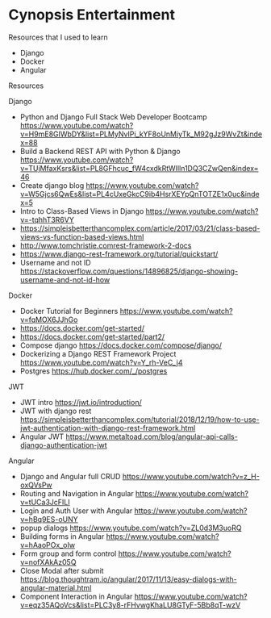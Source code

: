 # Cynopsis Entertainment

Resources that I used to learn
- Django
- Docker
- Angular

Resources

Django

- Python and Django Full Stack Web Developer Bootcamp https://www.youtube.com/watch?v=H9mE8GIWbDY&list=PLMyNvIPi_kYF8oUnMiyTk_M92gJz9WvZt&index=88
- Build a Backend REST API with Python & Django  https://www.youtube.com/watch?v=TUjMfaxKsrs&list=PL8GFhcuc_fW4cxdkRtWIlln1DQ3CZwQen&index=46
- Create django blog https://www.youtube.com/watch?v=W5Gjcs6QwEs&list=PL4cUxeGkcC9ib4HsrXEYpQnTOTZE1x0uc&index=5
- Intro to Class-Based Views in Django https://www.youtube.com/watch?v=-tqhhT3R6VY
- https://simpleisbetterthancomplex.com/article/2017/03/21/class-based-views-vs-function-based-views.html
- http://www.tomchristie.comrest-framework-2-docs
- https://www.django-rest-framework.org/tutorial/quickstart/
- Username and not ID https://stackoverflow.com/questions/14896825/django-showing-username-and-not-id-how

Docker

- Docker Tutorial for Beginners https://www.youtube.com/watch?v=fqMOX6JJhGo
- https://docs.docker.com/get-started/
- https://docs.docker.com/get-started/part2/
- Compose django https://docs.docker.com/compose/django/
- Dockerizing a Django REST Framework Project https://www.youtube.com/watch?v=Y_rh-VeC_j4
- Postgres https://hub.docker.com/_/postgres

JWT
- JWT intro https://jwt.io/introduction/
- JWT with django rest https://simpleisbetterthancomplex.com/tutorial/2018/12/19/how-to-use-jwt-authentication-with-django-rest-framework.html
- Angular JWT https://www.metaltoad.com/blog/angular-api-calls-django-authentication-jwt

Angular
- Django and Angular full CRUD https://www.youtube.com/watch?v=z_H-oxQVsPw
- Routing and Navigation in Angular https://www.youtube.com/watch?v=tUCa3JcFILI
- Login and Auth User with Angular https://www.youtube.com/watch?v=hBq9ES-oUNY
- popup dialogs https://www.youtube.com/watch?v=ZL0d3M3uoRQ
- Building forms in Angular https://www.youtube.com/watch?v=hAaoPOx_oIw 
- Form group and form control https://www.youtube.com/watch?v=nofXAkAz05Q
- Close Modal after submit https://blog.thoughtram.io/angular/2017/11/13/easy-dialogs-with-angular-material.html
- Component Interaction in Angular https://www.youtube.com/watch?v=eqz35AQoVcs&list=PLC3y8-rFHvwgKhaLU8GTyF-5Bb8qT-wzV